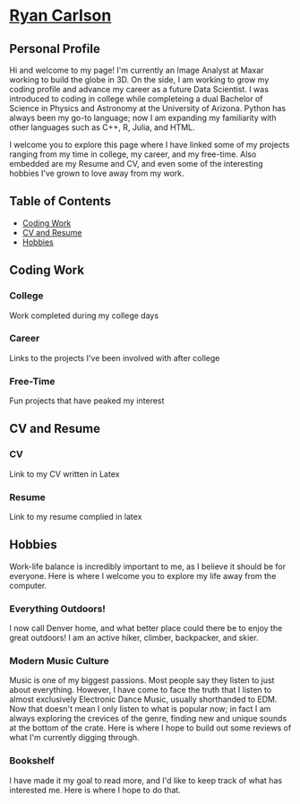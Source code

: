 # [Ryan Carlson](https://ryanmcarlson.github.io)

## Personal Profile
Hi and welcome to my page! I'm currently an Image Analyst at Maxar working to build the globe in 3D. On the side, I am working to grow my coding profile and advance my career as a future Data Scientist. I was introduced to coding in college while completeing a dual Bachelor of Science in Physics and Astronomy at the University of Arizona. Python has always been my go-to language; now I am expanding my familiarity with other languages such as C++, R, Julia, and HTML. 

I welcome you to explore this page where I have linked some of my projects ranging from my time in college, my career, and my free-time. Also embedded are my Resume and CV, and even some of the interesting hobbies I've grown to love away from my work.

## Table of Contents

- [Coding Work](#Coding-Work)
- [CV and Resume](#CV-and-Resume)
- [Hobbies](#Hobbies)


## Coding Work

### College
Work completed during my college days

### Career
Links to the projects I've been involved with after college

### Free-Time
Fun projects that have peaked my interest

## CV and Resume

### CV
Link to my CV written in Latex

### Resume
Link to my resume complied in latex

## Hobbies
Work-life balance is incredibly important to me, as I believe it should be for everyone. Here is where I welcome you to explore my life away from the computer. 

### Everything Outdoors!
I now call Denver home, and what better place could there be to enjoy the great outdoors! I am an active hiker, climber, backpacker, and skier.

### Modern Music Culture
Music is one of my biggest passions. Most people say they listen to just about everything. However, I have come to face the truth that I listen to almost exclusively Electronic Dance Music, usually shorthanded to EDM. Now that doesn't mean I only listen to what is popular now; in fact I am always exploring the crevices of the genre, finding new and unique sounds at the bottom of the crate. Here is where I hope to build out some reviews of what I'm currently digging through.

### Bookshelf
I have made it my goal to read more, and I'd like to keep track of what has interested me. Here is where I hope to do that.
